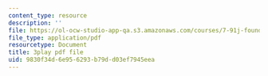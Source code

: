 ```yaml
---
content_type: resource
description: ''
file: https://ol-ocw-studio-app-qa.s3.amazonaws.com/courses/7-91j-foundations-of-computational-and-systems-biology-spring-2014/9830f34d6e956293b79dd03ef7945eea_So6MK_FcP4E.pdf
file_type: application/pdf
resourcetype: Document
title: 3play pdf file
uid: 9830f34d-6e95-6293-b79d-d03ef7945eea
---
```


